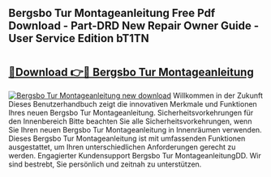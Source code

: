 ## Bergsbo Tur Montageanleitung Free Pdf Download - Part-DRD New Repair Owner Guide - User Service Edition bT1TN

# <h2><a href="http://df6et8f.blite.top/?on=Bergsbo+Tur+Montageanleitung">🔗Download 👉🔴 Bergsbo Tur Montageanleitung</a></h2>

[![Bergsbo Tur Montageanleitung new download](https://i.imgur.com/lujVjoI.png)](http://df6et8f.blite.top/?on=Bergsbo+Tur+Montageanleitung)
Willkommen in der Zukunft Dieses Benutzerhandbuch zeigt die innovativen Merkmale und Funktionen Ihres neuen Bergsbo Tur Montageanleitung. Sicherheitsvorkehrungen für den Innenbereich Bitte beachten Sie alle Sicherheitsvorkehrungen, wenn Sie Ihren neuen Bergsbo Tur Montageanleitung in Innenräumen verwenden. Dieses Bergsbo Tur Montageanleitung ist mit umfassenden Funktionen ausgestattet, um Ihren unterschiedlichen Anforderungen gerecht zu werden. Engagierter Kundensupport Bergsbo Tur MontageanleitungDD. Wir sind bestrebt, Sie persönlich und zeitnah zu unterstützen.
